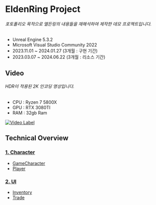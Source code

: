 EldenRing Project
===============================
###### 포토폴리오 목적으로 엘든링의 내용들을 재해석하여 제작한 데모 프로젝트입니다. 

* Unreal Engine 5.3.2
* Microsoft Visual Studio Community 2022
* 2023.11.01 ~ 2024.01.27 (3개월 : 구현 기간)
* 2023.03.07 ~ 2024.06.22 (3개월 : 리소스 기간)

Video
----------
###### HDR이 적용된 2K 인코딩 영상입니다.
* CPU : Ryzen 7 5800X
* GPU : RTX 3080TI
* RAM : 32gb Ram

[![Video Label](http://img.youtube.com/vi/ZO0a9uATi-o/0.jpg)](https://youtu.be/ZO0a9uATi-o)
</br>

Technical Overview
------------------

### [1. Character](https://github.com/yolong1020/EldenRing/blob/main/Overviews/Character/Character.md)
- [GameCharacter](https://github.com/yolong1020/EldenRing/blob/main/Overviews/Character/GameCharacter.md)
- [Player](https://github.com/yolong1020/EldenRing/blob/main/Overviews/Character/Player.md)
### [2. UI](https://github.com/yolong1020/EldenRing/blob/main/Overviews/UI/Inventory/Inventory.md)
- [Inventory](https://github.com/yolong1020/EldenRing/blob/main/Overviews/UI/Inventory/Inventory.md)
- [Trade](https://github.com/yolong1020/EldenRing/blob/main/Overviews/UI/Trade/Trade.md)
